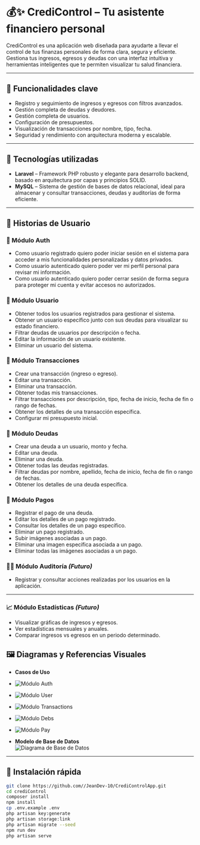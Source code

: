 # 💰✨ CrediControl – Tu asistente financiero personal

CrediControl es una aplicación web diseñada para ayudarte a llevar el control de tus finanzas personales de forma clara, segura y eficiente. Gestiona tus ingresos, egresos y deudas con una interfaz intuitiva y herramientas inteligentes que te permiten visualizar tu salud financiera.

---

## 🧩 Funcionalidades clave

- Registro y seguimiento de ingresos y egresos con filtros avanzados.
- Gestión completa de deudas y deudores.
- Gestión completa de usuarios.
- Configuración de presupuestos.
- Visualización de transacciones por nombre, tipo, fecha.
- Seguridad y rendimiento con arquitectura moderna y escalable.

---

## 🔧 Tecnologías utilizadas

- **Laravel** – Framework PHP robusto y elegante para desarrollo backend, basado en arquitectura por capas y principios SOLID.
- **MySQL** – Sistema de gestión de bases de datos relacional, ideal para almacenar y consultar transacciones, deudas y auditorías de forma eficiente.

---

## 📖 Historias de Usuario

### 👤 Módulo Auth

- Como usuario registrado quiero poder iniciar sesión en el sistema para acceder a mis funcionalidades personalizadas y datos privados.
- Como usuario autenticado quiero poder ver mi perfil personal para revisar mi información.
- Como usuario autenticado quiero poder cerrar sesión de forma segura para proteger mi cuenta y evitar accesos no autorizados.

### 👤 Módulo Usuario

- Obtener todos los usuarios registrados para gestionar el sistema.
- Obtener un usuario específico junto con sus deudas para visualizar su estado financiero.
- Filtrar deudas de usuarios por descripción o fecha.
- Editar la información de un usuario existente.
- Eliminar un usuario del sistema.

### 💸 Módulo Transacciones

- Crear una transacción (ingreso o egreso).
- Editar una transacción.
- Eliminar una transacción.
- Obtener todas mis transacciones.
- Filtrar transacciones por descripción, tipo, fecha de inicio, fecha de fin o rango de fechas.
- Obtener los detalles de una transacción específica.
- Configurar mi presupuesto inicial.

### 🧾 Módulo Deudas

- Crear una deuda a un usuario, monto y fecha.
- Editar una deuda.
- Eliminar una deuda.
- Obtener todas las deudas registradas.
- Filtrar deudas por nombre, apellido, fecha de inicio, fecha de fin o rango de fechas.
- Obtener los detalles de una deuda específica.

### 🧾 Módulo Pagos

- Registrar el pago de una deuda.
- Editar los detalles de un pago registrado.
- Consultar los detalles de un pago específico.
- Eliminar un pago registrado.
- Subir imágenes asociadas a un pago.
- Eliminar una imagen específica asociada a un pago.
- Eliminar todas las imágenes asociadas a un pago.

### 🕵️‍♂️ Módulo Auditoría *(Futuro)*

- Registrar y consultar acciones realizadas por los usuarios en la aplicación.

---

### 📈 Módulo Estadísticas *(Futuro)*

- Visualizar gráficas de ingresos y egresos.
- Ver estadísticas mensuales y anuales.
- Comparar ingresos vs egresos en un periodo determinado.



## 🖼️ Diagramas y Referencias Visuales

- **Casos de Uso**  
- ![Módulo Auth](/public/assets/auth.png)
- ![Módulo User](/public/assets/user.png)
- ![Módulo Transactions](/public/assets/transactions.png)
- ![Módulo Debs](/public/assets/debts.png)
- ![Módulo Pay](/public/assets/pay.png)

- **Modelo de Base de Datos**  
  ![Diagrama de Base de Datos](/public/assets/bd.png)

---

## 🚀 Instalación rápida

```bash
git clone https://github.com//JeanDev-10/CrediControlApp.git
cd crediControl
composer install
npm install
cp .env.example .env
php artisan key:generate
php artisan storage:link
php artisan migrate --seed
npm run dev
php artisan serve


